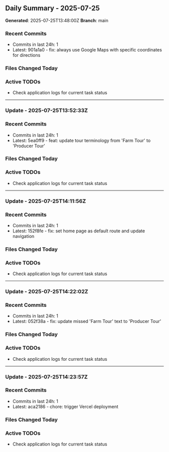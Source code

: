 ## Daily Summary - 2025-07-25

**Generated**: 2025-07-25T13:48:00Z
**Branch**: main


### Recent Commits
- Commits in last 24h: 1
- Latest: 901a1a0 - fix: always use Google Maps with specific coordinates for directions

### Files Changed Today

### Active TODOs
- Check application logs for current task status


---

### Update - 2025-07-25T13:52:33Z

### Recent Commits
- Commits in last 24h: 1
- Latest: 5ea0ff9 - feat: update tour terminology from 'Farm Tour' to 'Producer Tour'

### Files Changed Today

### Active TODOs
- Check application logs for current task status


---

### Update - 2025-07-25T14:11:56Z

### Recent Commits
- Commits in last 24h: 1
- Latest: 152f8fe - fix: set home page as default route and update navigation

### Files Changed Today

### Active TODOs
- Check application logs for current task status


---

### Update - 2025-07-25T14:22:02Z

### Recent Commits
- Commits in last 24h: 1
- Latest: 052f38a - fix: update missed 'Farm Tour' text to 'Producer Tour'

### Files Changed Today

### Active TODOs
- Check application logs for current task status


---

### Update - 2025-07-25T14:23:57Z

### Recent Commits
- Commits in last 24h: 1
- Latest: aca2186 - chore: trigger Vercel deployment

### Files Changed Today

### Active TODOs
- Check application logs for current task status

